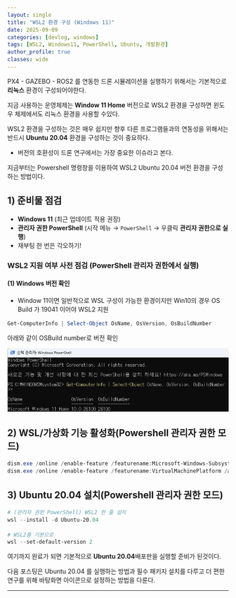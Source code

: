 ```yaml
---
layout: single
title: "WSL2 환경 구성 (Windows 11)"
date: 2025-09-09
categories: [devlog, windows]
tags: [WSL2, Windows11, PowerShell, Ubuntu, 개발환경]
author_profile: true
classes: wide
---
```


PX4 - GAZEBO - ROS2 를 연동한 드론 시뮬레이션을 실행하기 위해서는 기본적으로 **리눅스** 환경이 구성되어야한다.

지금 사용하는 운영체제는 **Window 11 Home** 버전으로 WSL2 환경을 구성하면 윈도우 체제에서도 리눅스 환경을 사용할 수있다.


WSL2 환경을 구성하는 것은 매우 쉽지만 향후 다른 프로그램들과의 연동성을 위해서는 반드시 **Ubuntu 20.04** 환경을 구성하는 것이 중요하다.
 * 버전의 호환성이 드론 연구에서는 가장 중요한 이슈라고 본다.


지금부터는 Powershell 명령창을 이용하여 WSL2 Ubuntu 20.04 버전 환경을 구성하는 방법이다.


## 1) 준비물 점검
- **Windows 11** (최근 업데이트 적용 권장)
- **관리자 권한 PowerShell** (시작 메뉴 → `PowerShell` → 우클릭 **관리자 권한으로 실행**)
- 재부팅 한 번은 각오하기!

### WSL2 지원 여부 사전 점검 (PowerShell 관리자 권한에서 실행)

#### (1) Windows 버전 확인
- Window 11이면 일반적으로 WSL 구성이 가능한 환경이지만 Win10의 경우 OS Build 가 19041 이어야 WSL2 지원
```powershell
Get-ComputerInfo | Select-Object OsName, OsVersion, OsBuildNumber
```
아래와 같이 OSBuild number로 버전 확인

![WSL 기능 활성화 스크린샷](/assets/images/winver.png)


## 2) WSL/가상화 기능 활성화(Powershell 관리자 권한 모드)
```powershell
dism.exe /online /enable-feature /featurename:Microsoft-Windows-Subsystem-Linux /all /norestart
dism.exe /online /enable-feature /featurename:VirtualMachinePlatform /all /norestart
```


## 3) Ubuntu 20.04 설치(Powershell 관리자 권한 모드)
```powershell
# (관리자 권한 PowerShell) WSL2 한 줄 설치
wsl --install -d Ubuntu-20.04

# WSL2를 기본으로
wsl --set-default-version 2
```

여기까지 완료가 되면 기본적으로 **Ubuntu 20.04**배포판을 실행할 준비가 된것이다.

다음 포스팅은 Ubuntu 20.04 를 실행하는 방법과 필수 패키지 설치를 다루고 더 편한 연구를 위해 바탕화면 아이콘으로 설정하는 방법을 다룬다.

---
